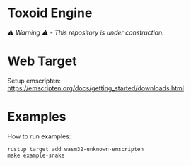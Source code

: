# Toxoid Engine
*⚠️ Warning ⚠️ - This repository is under construction.*


# Web Target
Setup emscripten: https://emscripten.org/docs/getting_started/downloads.html

# Examples
How to run examples:
```
rustup target add wasm32-unknown-emscripten
make example-snake
```